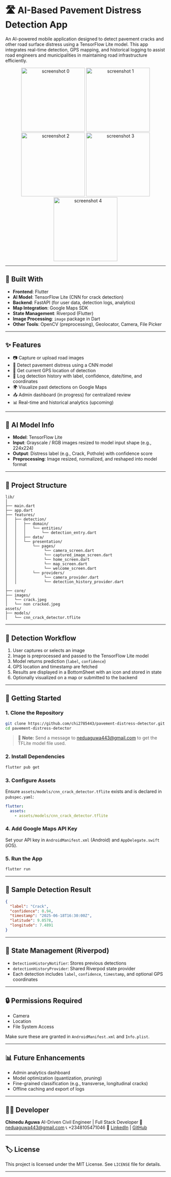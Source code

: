 # 🛣️ AI-Based Pavement Distress Detection App

An AI-powered mobile application designed to detect pavement cracks and other road surface distress using a TensorFlow Lite model. This app integrates real-time detection, GPS mapping, and historical logging to assist road engineers and municipalities in maintaining road infrastructure efficiently.

<div align="center">
  <img src="screenshots/0.png" alt="screenshot 0" width="200"/>
  <img src="screenshots/1.png" alt="screenshot 1" width="200"/>
  <img src="screenshots/2.png" alt="screenshot 2" width="200"/>
  <img src="screenshots/3.png" alt="screenshot 3" width="200"/>
  <img src="screenshots/4.png" alt="screenshot 4" width="200"/>
</div>

---

## 📱 Built With

- **Frontend**: Flutter
- **AI Model**: TensorFlow Lite (CNN for crack detection)
- **Backend**: FastAPI (for user data, detection logs, analytics)
- **Map Integration**: Google Maps SDK
- **State Management**: Riverpod (Flutter)
- **Image Processing**: `image` package in Dart
- **Other Tools**: OpenCV (preprocessing), Geolocator, Camera, File Picker

---

## ✨ Features

- 📷 Capture or upload road images
- 🧠 Detect pavement distress using a CNN model
- 📍 Get current GPS location of detection
- 🧾 Log detection history with label, confidence, date/time, and coordinates
- 🌍 Visualize past detections on Google Maps
- 📤 Admin dashboard (in progress) for centralized review
- 📊 Real-time and historical analytics (upcoming)

---

## 🧠 AI Model Info

- **Model**: TensorFlow Lite
- **Input**: Grayscale / RGB images resized to model input shape (e.g., 224x224)
- **Output**: Distress label (e.g., Crack, Pothole) with confidence score
- **Preprocessing**: Image resized, normalized, and reshaped into model format

---

## 📂 Project Structure

```
lib/
│
├── main.dart
├── app.dart
├── features/
│   ├── detection/
│   │   ├── domain/
│   │   │   └── entities/
│   │   │       └── detection_entry.dart
│   │   ├── data/
│   │   └── presentation/
│   │       └── pages/
│   │            └── camera_screen.dart
│   │            └── captured_image_screen.dart
│   │            └── home_screen.dart
│   │            └── map_screen.dart
│   │            └── welcome_screen.dart
│   │       └── providers/
│   │            └── camera_provider.dart
│   │            └── detection_history_provider.dart
│
├── core/
├── images/
│   └── crack.jpeg
│   └── non cracked.jpeg
assets/
├── models/
│   └── cnn_crack_detector.tflite
```

---

## 📸 Detection Workflow

1. User captures or selects an image
2. Image is preprocessed and passed to the TensorFlow Lite model
3. Model returns prediction (`label`, `confidence`)
4. GPS location and timestamp are fetched
5. Results are displayed in a BottomSheet with an icon and stored in state
6. Optionally visualized on a map or submitted to the backend

---

## 🚀 Getting Started

### 1. Clone the Repository

```bash
git clone https://github.com/chi2785443/pavement-distress-detector.git
cd pavement-distress-detector
```

> 📌 **Note:** Send a message to [neduaguwa443@gmail.com](mailto:neduaguwa443@gmail.com) to get the TFLite model file used.

### 2. Install Dependencies

```bash
flutter pub get
```

### 3. Configure Assets

Ensure `assets/models/cnn_crack_detector.tflite` exists and is declared in `pubspec.yaml`:

```yaml
flutter:
  assets:
    - assets/models/cnn_crack_detector.tflite
```

### 4. Add Google Maps API Key

Set your API key in `AndroidManifest.xml` (Android) and `AppDelegate.swift` (iOS).

### 5. Run the App

```bash
flutter run
```

---

## 🧪 Sample Detection Result

```json
{
  "label": "Crack",
  "confidence": 0.94,
  "timestamp": "2025-06-18T16:30:00Z",
  "latitude": 9.0578,
  "longitude": 7.4891
}
```

---

## 📌 State Management (Riverpod)

- `DetectionHistoryNotifier`: Stores previous detections
- `detectionHistoryProvider`: Shared Riverpod state provider
- Each detection includes `label`, `confidence`, `timestamp`, and optional GPS coordinates

---

## 🔒 Permissions Required

- Camera
- Location
- File System Access

Make sure these are granted in `AndroidManifest.xml` and `Info.plist`.

---

## 📊 Future Enhancements

- Admin analytics dashboard
- Model optimization (quantization, pruning)
- Fine-grained classification (e.g., transverse, longitudinal cracks)
- Offline caching and export of logs

---

## 👨‍💻 Developer

**Chinedu Aguwa**
AI-Driven Civil Engineer | Full Stack Developer
📧 [neduaguwa443@gmail.com](mailto:neduaguwa443@gmail.com)
📞 +2348105471046
🔗 [LinkedIn](https://www.linkedin.com/in/chinedu-aguwa/) | [GitHub](https://github.com/chi2785443/)

---

## 🏷️ License

This project is licensed under the MIT License. See `LICENSE` file for details.

---
